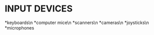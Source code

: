 # INPUT DEVICES
 *keyboards\n
 *computer mice\n
 *scanners\n
 *cameras\n
 *joysticks\n
 *microphones

